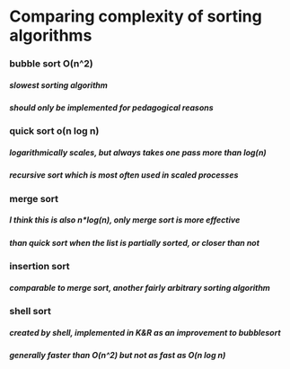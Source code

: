 # Comparing complexity of sorting algorithms

### bubble sort O(n^2)

##### slowest sorting algorithm
##### should only be implemented for pedagogical reasons

### quick sort o(n log n)

##### logarithmically scales, but always takes one pass more than log(n)
##### recursive sort which is most often used in scaled processes

### merge sort 

##### I think this is also n*log(n), only merge sort is more effective
##### than quick sort when the list is partially sorted, or closer than not

### insertion sort

##### comparable to merge sort, another fairly arbitrary sorting algorithm

### shell sort

##### created by shell, implemented in K&R as an improvement to bubblesort
##### generally faster than O(n^2) but not as fast as O(n log n)
